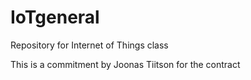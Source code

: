 # IoTgeneral
Repository for Internet of Things class

This is a commitment by Joonas Tiitson for the contract
